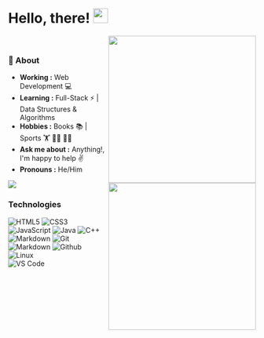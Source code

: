 # Hello, there! <img src="https://raw.githubusercontent.com/MartinHeinz/MartinHeinz/master/wave.gif" width="30px">

<img align="right" src="https://media.giphy.com/media/jRf5fsn8G6YaogAWxn/giphy.gif" width="300" height="300"/>
<img align="right" src="MacBook Pro 16_ -1.png" width="300" height="300"/>
</br>



### 🤔 About
-  **Working :**  Web Development :computer:
-  **Learning :** Full-Stack :zap: | Data Structures & Algorithms
-  **Hobbies :** Books :books: | Sports :weight_lifting: :men_wrestling: :biking_man:
-  **Ask me about :** Anything!, I'm happy to help :v:
-  **Pronouns :** He/Him


<!-- <p align="left"> <img src="https://komarev.com/ghpvc/?username=abulfazl-haidary" alt="Abulfazl Haidary" /> </p> -->

<img src="https://github-readme-stats.vercel.app/api?username=abulfazl-haidary&&show_icons=true&title_color=ffffff&icon_color=bb2acf&text_color=daf7dc&bg_color=151515">


### Technologies
![HTML5](https://img.shields.io/badge/-HTML5-000000?style=for-the-badge&logo=HTML5)
![CSS3](https://img.shields.io/badge/-CSS3-000000?style=for-the-badge&logo=CSS3)
![JavaScript](https://img.shields.io/badge/-JavaScript-000000?style=for-the-badge&logo=javascript)
![Java](https://img.shields.io/badge/-Java-000000?style=for-the-badge&logo=Java&logoColor=007396)
![C++](https://img.shields.io/badge/-C++-000000?style=for-the-badge&logo=C%2B%2B&logoColor=00599C)
</br>
![Markdown](http://img.shields.io/badge/-Markdown-000000?style=for-the-badge&logo=Markdown&logoColor=magenta)
![Git](http://img.shields.io/badge/-Git-000000?style=for-the-badge&logo=Git)
![Markdown](http://img.shields.io/badge/-Markdown-000000?style=for-the-badge&logo=Markdown&logoColor=magenta)
![Github](http://img.shields.io/badge/-Github-000000?style=for-the-badge&logo=Github&logoColor=green)
![Linux](http://img.shields.io/badge/-Linux-000000?style=for-the-badge&logo=linux)
</br>
![VS Code](http://img.shields.io/badge/-VS%20Code-000000?style=for-the-badge&logo=Visual-studio-code&logoColor=blue)
</br>
